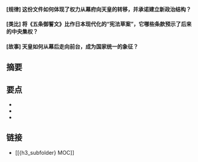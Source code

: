 #### [规律] 这份文件如何体现了权力从幕府向天皇的转移，并承诺建立新政治结构？


#### [类比] 将《五条御誓文》比作日本现代化的“宪法草案”，它哪些条款预示了后来的中央集权？


#### [故事] 天皇如何从幕后走向前台，成为国家统一的象征？


## 摘要


## 要点

- 
- 
- 

## 链接

- [[{h3_subfolder} MOC]]
